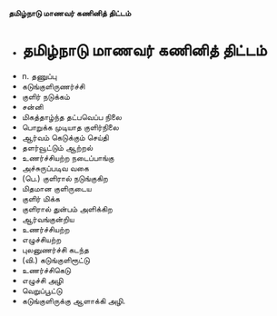 **தமிழ்நாடு மாணவர் கணினித் திட்டம்**
- # தமிழ்நாடு மாணவர் கணினித் திட்டம்
- n. தணுப்பு
- கடுங்குளிருணர்ச்சி
- குளிர் நடுக்கம்
- சன்னி
- மிகத்தாழ்ந்த தட்பவெப்ப நிலை
- பொறுக்க முடியாத குளிர்நிலை
- ஆர்வம் கெடுக்கும் செய்தி
- தளர்வூட்டும் ஆற்றல்
- உணர்ச்சியற்ற நடைப்பாங்கு
- அச்சுருப்படிவ வகை
- (பெ.) குளிரால் நடுங்குகிற
- மிதமான குளிருடைய
- குளிர் மிக்க
- குளிரால் துன்பம் அளிக்கிற
- ஆர்வங்குன்றிய
- உணர்ச்சியற்ற
- எழுச்சியற்ற
- புலனுணர்ச்சி கடந்த
- (வி.) கடுங்குளிரூட்டு
- உணர்ச்சிகெடு
- எழுச்சி அழி
- வெறுப்பூட்டு
- கடுங்குளிருக்கு ஆளாக்கி அழி.

